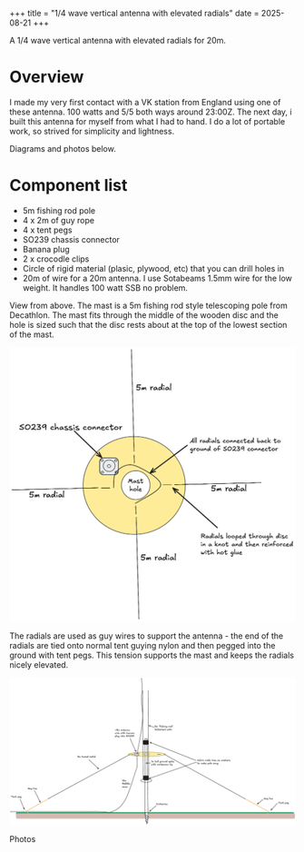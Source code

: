 +++
title = "1/4 wave vertical antenna with elevated radials"
date = 2025-08-21
+++

A 1/4 wave vertical antenna with elevated radials for 20m.

# Overview

I made my very first contact with a VK station from England using one of these antenna. 100 watts and 5/5 both ways around 23:00Z. The next day, i built this antenna for myself from what I had to hand. I do a lot of portable work, so strived for simplicity and lightness. 

Diagrams and photos below. 

# Component list

- 5m fishing rod pole
- 4 x 2m of guy rope
- 4 x tent pegs
- SO239 chassis connector
- Banana plug
- 2 x crocodle clips
- Circle of rigid material (plasic, plywood, etc) that you can drill holes in
- 20m of wire for a 20m antenna. I use Sotabeams 1.5mm wire for the low weight. It handles 100 watt SSB no problem.



View from above. The mast is a 5m fishing rod style telescoping pole from Decathlon. The mast fits through the middle of the wooden disc
and the hole is sized such that the disc rests about at the top of the lowest
 section of the mast. 

![Antenna diagram](vertical-above.png "Antenna")

The radials are used as guy wires to support the antenna - the end of the
radials are tied onto normal tent guying nylon and then pegged into the ground
with tent pegs. This tension supports the mast and keeps the radials nicely
elevated. 

![Antenna diagram](vertical-side.png "Antenna")


Photos


